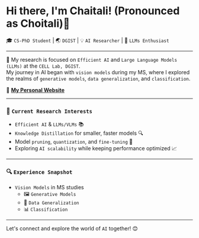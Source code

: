 # Hi there, I'm Chaitali! (Pronounced as Choitali)👋

🎓 `CS-PhD Student` | 🌏 `DGIST` | 💡 `AI Researcher` | 🚀 `LLMs Enthusiast`

---

🌟 My research is focused on `Efficient AI` and `Large Language Models (LLMs)` at the `CELL Lab, DGIST`.  
My journey in AI began with `vision models` during my MS, where I explored the realms of `generative models`, `data generalization`, and `classification`.

🔗 **[My Personal Website](https://cv-chaitali.github.io/myvision.github.io/)** 

---

### 🌱 `Current Research Interests`

- `Efficient AI` & `LLMs/VLMs` 📚  
- `Knowledge Distillation` for smaller, faster models 🔍  
- Model `pruning`, `quantization`, and `fine-tuning` 🧬  
- Exploring `AI scalability` while keeping performance optimized 📈  

---

### 🔍 `Experience Snapshot`

- `Vision Models` in MS studies  
  - 🖼 `Generative Models`  
  - 🧩 `Data Generalization`  
  - 📊 `Classification`  

---

Let's connect and explore the world of `AI` together! 😊
